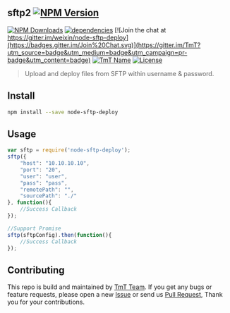 ## sftp2 [![NPM Version](http://img.shields.io/npm/v/sftp2.svg?style=flat)](https://www.npmjs.com/package/node-sftp-deploy "Package version")

[![NPM Downloads](https://img.shields.io/npm/dm/sftp2.svg?style=flat)](https://www.npmjs.com/package/node-sftp-deploy "NPM Downloads")
[![dependencies](https://img.shields.io/david/weixin/node-sftp-deploy.svg)](https://ci.appveyor.com/project/weixin/node-sftp-deploy "Dependencies")
[![Join the chat at https://gitter.im/weixin/node-sftp-deploy](https://badges.gitter.im/Join%20Chat.svg)](https://gitter.im/TmT?utm_source=badge&utm_medium=badge&utm_campaign=pr-badge&utm_content=badge)
[![TmT Name](https://img.shields.io/badge/Team-TmT-brightgreen.svg?style=flat)](https://github.com/orgs/TmT/people "Tencent Moe Team")
[![License](https://img.shields.io/badge/license-MIT-blue.svg?style=flat)](http://opensource.org/licenses/MIT "Feel free to contribute.") 

> Upload and deploy files from SFTP within username & password.

## Install


```bash
npm install --save node-sftp-deploy
```

## Usage

```javascript
var sftp = require('node-sftp-deploy');
sftp({
    "host": "10.10.10.10",
    "port": "20",
    "user": "user",
    "pass": "pass",
    "remotePath": "",
    "sourcePath": "./"
}, function(){
    //Success Callback
});

//Support Promise
sftp(sftpConfig).then(function(){
    //Success Callback
});
```


## Contributing

This repo is build and maintained by [TmT Team](https://github.com/orgs/TmT/people).
If you get any bugs or feature requests, please open a new [Issue](https://github.com/weixin/node-sftp-deploy/issues) or send us [Pull Request](https://github.com/weixin/node-sftp-deploy/pulls), Thank you for your contributions.
